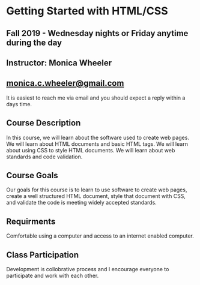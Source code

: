 # Getting Started with HTML/CSS
## Fall 2019 - Wednesday nights or Friday anytime during the day
## Instructor: Monica Wheeler
## monica.c.wheeler@gmail.com

It is easiest to reach me via email and you should expect a reply within a days time.

## Course Description

In this course, we will learn about the software used to create web pages. We will learn about HTML documents and basic HTML tags. We will learn about using CSS to style HTML documents. We will learn about web standards and code validation. 

## Course Goals

Our goals for this course is to learn to use software to create web pages, create a well structured HTML document, style that document with CSS, and validate the code is meeting widely accepted standards. 

## Requirments

Comfortable using a computer and access to an internet enabled computer.

## Class Participation

Development is collobrative process and I encourage everyone to participate and work with each other.
